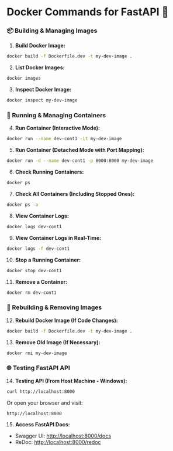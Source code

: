 # Docker Commands for FastAPI 🚀

### 📦 Building & Managing Images
1. **Build Docker Image:**  
```bash
docker build -f Dockerfile.dev -t my-dev-image .
```
2. **List Docker Images:**  
```bash
docker images
```
3. **Inspect Docker Image:**  
```bash
docker inspect my-dev-image
```

### 🐳 Running & Managing Containers
4. **Run Container (Interactive Mode):**  
```bash
docker run --name dev-cont1 -it my-dev-image
```
5. **Run Container (Detached Mode with Port Mapping):**  
```bash
docker run -d --name dev-cont1 -p 8000:8000 my-dev-image
```
6. **Check Running Containers:**  
```bash
docker ps
```
7. **Check All Containers (Including Stopped Ones):**  
```bash
docker ps -a
```
8. **View Container Logs:**  
```bash
docker logs dev-cont1
```
9. **View Container Logs in Real-Time:**  
```bash
docker logs -f dev-cont1
```
10. **Stop a Running Container:**  
```bash
docker stop dev-cont1
```
11. **Remove a Container:**  
```bash
docker rm dev-cont1
```

### 🔨 Rebuilding & Removing Images
12. **Rebuild Docker Image (If Code Changes):**  
```bash
docker build -f Dockerfile.dev -t my-dev-image .
```
13. **Remove Old Image (If Necessary):**  
```bash
docker rmi my-dev-image
```

### 🌐 Testing FastAPI API
14. **Testing API (From Host Machine - Windows):**  
```bash
curl http://localhost:8000
```
Or open your browser and visit:  
```
http://localhost:8000
```

15. **Access FastAPI Docs:**  
- Swagger UI: [http://localhost:8000/docs](http://localhost:8000/docs)  
- ReDoc: [http://localhost:8000/redoc](http://localhost:8000/redoc)


